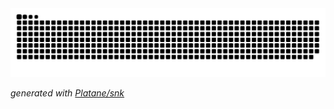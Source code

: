 

<!--
**JerryC66/JerryC66** is a ✨ _special_ ✨ repository because its `README.md` (this file) appears on your GitHub profile.

Here are some ideas to get you started:

- 🔭 I’m currently working on ...
- 🌱 I’m currently learning ...
- 👯 I’m looking to collaborate on ...
- 🤔 I’m looking for help with ...
- 💬 Ask me about ...
- 📫 How to reach me: ...
- 😄 Pronouns: ...
- ⚡ Fun fact: ...
-->


<picture>
  <source media="(prefers-color-scheme: dark)" srcset="https://raw.githubusercontent.com/JerryC66/JerryC66/output/github-contribution-grid-snake-dark.svg">
  <source media="(prefers-color-scheme: light)" srcset="https://raw.githubusercontent.com/JerryC66/JerryC66/output/github-contribution-grid-snake.svg">
  <img alt="github contribution grid snake animation" src="https://raw.githubusercontent.com/JerryC66/JerryC66/output/github-contribution-grid-snake.svg">
</picture>

_generated with [Platane/snk](https://github.com/Platane/snk)_
